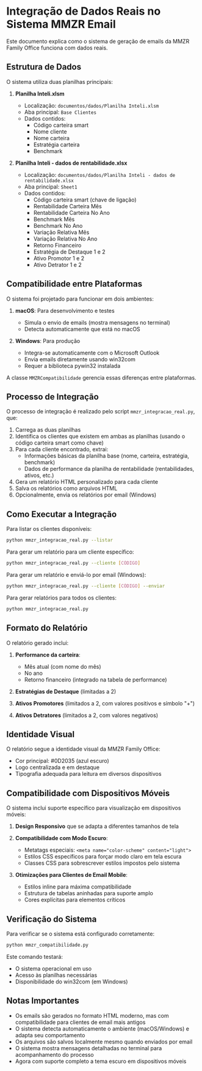 # Integração de Dados Reais no Sistema MMZR Email

Este documento explica como o sistema de geração de emails da MMZR Family Office funciona com dados reais.

## Estrutura de Dados

O sistema utiliza duas planilhas principais:

1. **Planilha Inteli.xlsm**
   - Localização: `documentos/dados/Planilha Inteli.xlsm`
   - Aba principal: `Base Clientes`
   - Dados contidos:
     - Código carteira smart
     - Nome cliente
     - Nome carteira
     - Estratégia carteira
     - Benchmark

2. **Planilha Inteli - dados de rentabilidade.xlsx**
   - Localização: `documentos/dados/Planilha Inteli - dados de rentabilidade.xlsx`
   - Aba principal: `Sheet1`
   - Dados contidos:
     - Código carteira smart (chave de ligação)
     - Rentabilidade Carteira Mês
     - Rentabilidade Carteira No Ano
     - Benchmark Mês
     - Benchmark No Ano
     - Variação Relativa Mês
     - Variação Relativa No Ano
     - Retorno Financeiro
     - Estratégia de Destaque 1 e 2
     - Ativo Promotor 1 e 2
     - Ativo Detrator 1 e 2

## Compatibilidade entre Plataformas

O sistema foi projetado para funcionar em dois ambientes:

1. **macOS**: Para desenvolvimento e testes
   - Simula o envio de emails (mostra mensagens no terminal)
   - Detecta automaticamente que está no macOS

2. **Windows**: Para produção
   - Integra-se automaticamente com o Microsoft Outlook
   - Envia emails diretamente usando win32com
   - Requer a biblioteca pywin32 instalada

A classe `MMZRCompatibilidade` gerencia essas diferenças entre plataformas.

## Processo de Integração

O processo de integração é realizado pelo script `mmzr_integracao_real.py`, que:

1. Carrega as duas planilhas
2. Identifica os clientes que existem em ambas as planilhas (usando o código carteira smart como chave)
3. Para cada cliente encontrado, extrai:
   - Informações básicas da planilha base (nome, carteira, estratégia, benchmark)
   - Dados de performance da planilha de rentabilidade (rentabilidades, ativos, etc.)
4. Gera um relatório HTML personalizado para cada cliente
5. Salva os relatórios como arquivos HTML
6. Opcionalmente, envia os relatórios por email (Windows)

## Como Executar a Integração

Para listar os clientes disponíveis:

```bash
python mmzr_integracao_real.py --listar
```

Para gerar um relatório para um cliente específico:

```bash
python mmzr_integracao_real.py --cliente [CÓDIGO]
```

Para gerar um relatório e enviá-lo por email (Windows):

```bash
python mmzr_integracao_real.py --cliente [CÓDIGO] --enviar
```

Para gerar relatórios para todos os clientes:

```bash
python mmzr_integracao_real.py
```

## Formato do Relatório

O relatório gerado inclui:

1. **Performance da carteira**:
   - Mês atual (com nome do mês)
   - No ano
   - Retorno financeiro (integrado na tabela de performance)

2. **Estratégias de Destaque** (limitadas a 2)

3. **Ativos Promotores** (limitados a 2, com valores positivos e símbolo "+")

4. **Ativos Detratores** (limitados a 2, com valores negativos)

## Identidade Visual

O relatório segue a identidade visual da MMZR Family Office:

- Cor principal: #0D2035 (azul escuro)
- Logo centralizada e em destaque
- Tipografia adequada para leitura em diversos dispositivos

## Compatibilidade com Dispositivos Móveis

O sistema inclui suporte específico para visualização em dispositivos móveis:

1. **Design Responsivo** que se adapta a diferentes tamanhos de tela

2. **Compatibilidade com Modo Escuro**:
   - Metatags especiais: `<meta name="color-scheme" content="light">`
   - Estilos CSS específicos para forçar modo claro em tela escura
   - Classes CSS para sobrescrever estilos impostos pelo sistema

3. **Otimizações para Clientes de Email Mobile**:
   - Estilos inline para máxima compatibilidade
   - Estrutura de tabelas aninhadas para suporte amplo
   - Cores explícitas para elementos críticos

## Verificação do Sistema

Para verificar se o sistema está configurado corretamente:

```bash
python mmzr_compatibilidade.py
```

Este comando testará:
- O sistema operacional em uso
- Acesso às planilhas necessárias
- Disponibilidade do win32com (em Windows)

## Notas Importantes

- Os emails são gerados no formato HTML moderno, mas com compatibilidade para clientes de email mais antigos
- O sistema detecta automaticamente o ambiente (macOS/Windows) e adapta seu comportamento
- Os arquivos são salvos localmente mesmo quando enviados por email
- O sistema mostra mensagens detalhadas no terminal para acompanhamento do processo
- Agora com suporte completo a tema escuro em dispositivos móveis 